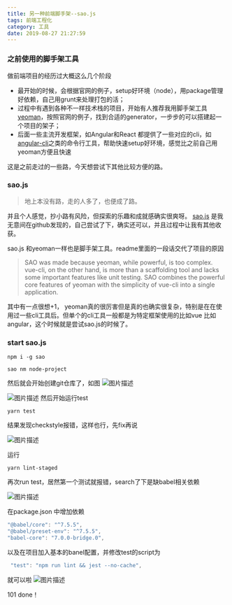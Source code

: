 ```yaml
---
title: 另一种前端脚手架--sao.js
tags: 前端工程化
category: 工具
date: 2019-08-27 21:27:59
---
```


### 之前使用的脚手架工具
做前端项目的经历过大概这么几个阶段
- 最开始的时候，会根据官网的例子，setup好环境（node），用package管理好依赖，自己用grunt来处理打包的活；
- 过程中有遇到各种不一样技术栈的项目，开始有人推荐我用脚手架工具[yeoman][1]，按照官网的例子，找到合适的generator，一步步的可以搭建起一个项目的架子；
- 后面一些主流开发框架，如Angular和React 都提供了一些对应的cli，如[angular-cli][2]之类的命令行工具，帮助快速setup好环境，感觉比之前自己用yeoman方便且快速

这是之前走过的一些路，今天想尝试下其他比较方便的路。



### sao.js
>地上本没有路，走的人多了，也便成了路。

并且个人感觉，抄小路有风险，但探索的乐趣和成就感确实很爽呀。
[sao.js][3] 是我无意间在github发现的，自己尝试了下，确实还可以，并且过程中让我有其他收获。

sao.js 和yeoman一样也是脚手架工具。readme里面的一段话交代了项目的原因
>SAO was made because yeoman, while powerful, is too complex. vue-cli, on the other hand, is more than a scaffolding tool and lacks some important features like unit testing. SAO combines the powerful core features of yeoman with the simplicity of vue-cli into a single application.

其中有一点很想+1， yeoman真的很厉害但是真的也确实很复杂，特别是在在使用过一些cli工具后。但单个的cli工具一般都是为特定框架使用的比如vue 比如angular，这个时候就是尝试sao.js的时候了。

### start sao.js
```shell
npm i -g sao

sao nm node-project
```
然后就会开始创建git仓库了，如图
![图片描述][4]

![图片描述][5]
然后开始运行test
```shell
yarn test
```

结果发现checkstyle报错，这样也行，先fix再说

![图片描述][6]

运行
```shell
yarn lint-staged
```

再次run test，居然第一个测试就报错，search了下是缺babel相关依赖

![图片描述][7]

在package.json 中增加依赖
```js
"@babel/core": "^7.5.5",
"@babel/preset-env": "^7.5.5",
"babel-core": "7.0.0-bridge.0",
```
以及在项目加入基本的banel配置，并修改test的script为
```js
 "test": "npm run lint && jest --no-cache",
```
就可以啦
![图片描述][8]

101 done！


  [1]: https://yeoman.io/
  [2]: https://cli.angular.io/
  [3]: https://github.com/saojs/sao
  [4]: https://image-static.segmentfault.com/128/707/1287077295-5d64c11ddac44_articlex
  [5]: https://image-static.segmentfault.com/437/209/437209647-5d64c17b9f98b_articlex
  [6]: https://image-static.segmentfault.com/174/886/1748868294-5d64c1d64def2_articlex
  [7]: https://image-static.segmentfault.com/399/668/3996688633-5d64c30c107e8_articlex
  [8]:https://image-static.segmentfault.com/160/926/1609265320-5d64c50b2ae5f_articlex